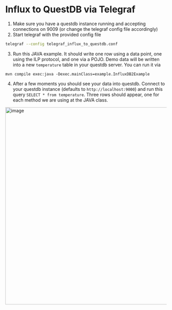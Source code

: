 # Influx to QuestDB via Telegraf

1. Make sure you have a questdb instance running and accepting connections on 9009 (or change the telegraf config file accordingly)
2. Start telegraf with the provided config file 
  ```bash
  telegraf --config telegraf_influx_to_questdb.conf
  ```
3. Run this JAVA example. It should write one row using a data point, one using the ILP protocol, and one via a POJO. Demo data will be written into a new `temperature` table in your questdb server. You can run it via
```shell
mvn compile exec:java -Dexec.mainClass=example.InfluxDB2Example
```
4. After a few moments you should see your data into questdb. Connect to your questdb instance (defaults to `http://localhost:9000`) and run this query `SELECT * from temperature`. Three rows should appear, one for each method we are using at the JAVA class.
 <img width="615" alt="image" src="https://github.com/javier/influx-http-telegraf-questdb/assets/3839/3c22f44b-f6f7-44e9-9e22-24a75ae44e6e">
